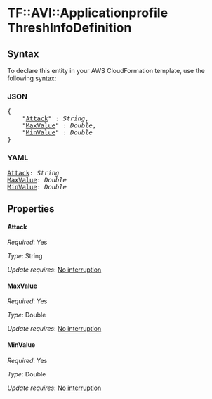 # TF::AVI::Applicationprofile ThreshInfoDefinition

## Syntax

To declare this entity in your AWS CloudFormation template, use the following syntax:

### JSON

<pre>
{
    "<a href="#attack" title="Attack">Attack</a>" : <i>String</i>,
    "<a href="#maxvalue" title="MaxValue">MaxValue</a>" : <i>Double</i>,
    "<a href="#minvalue" title="MinValue">MinValue</a>" : <i>Double</i>
}
</pre>

### YAML

<pre>
<a href="#attack" title="Attack">Attack</a>: <i>String</i>
<a href="#maxvalue" title="MaxValue">MaxValue</a>: <i>Double</i>
<a href="#minvalue" title="MinValue">MinValue</a>: <i>Double</i>
</pre>

## Properties

#### Attack

_Required_: Yes

_Type_: String

_Update requires_: [No interruption](https://docs.aws.amazon.com/AWSCloudFormation/latest/UserGuide/using-cfn-updating-stacks-update-behaviors.html#update-no-interrupt)

#### MaxValue

_Required_: Yes

_Type_: Double

_Update requires_: [No interruption](https://docs.aws.amazon.com/AWSCloudFormation/latest/UserGuide/using-cfn-updating-stacks-update-behaviors.html#update-no-interrupt)

#### MinValue

_Required_: Yes

_Type_: Double

_Update requires_: [No interruption](https://docs.aws.amazon.com/AWSCloudFormation/latest/UserGuide/using-cfn-updating-stacks-update-behaviors.html#update-no-interrupt)

